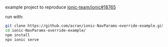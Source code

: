 example project to reproduce [ionic-team/ionic#18765](https://github.com/ionic-team/ionic/issues/18765)

run with:
```bash
git clone https://github.com/acran/ionic-NavParams-override-example.git
cd ionic-NavParams-override-example/
npm install
npx ionic serve
```
